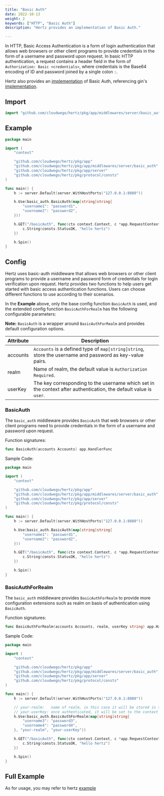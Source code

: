 ```yaml
---
title: "Basic Auth"
date: 2022-10-13
weight: 2
keywords: ["HTTP", "Basic Auth"]
description: "Hertz provides an implementation of Basic Auth."

---
```


In HTTP, Basic Access Authentication is a form of login authentication that allows web browsers or other client programs to provide credentials in the form of a username and password upon request.
In basic HTTP authentication, a request contains a header field in the form of `Authorization: Basic <credentials>`, where credentials is the Base64 encoding of ID and password joined by a single colon `:`.

Hertz also provides an [implementation](https://github.com/cloudwego/hertz/tree/main/pkg/app/middlewares/server/basic_auth) of Basic Auth, referencing gin's [implementation](https://github.com/gin-gonic/gin#using-basicauth-middleware).

## Import

```go
import "github.com/cloudwego/hertz/pkg/app/middlewares/server/basic_auth"
```

## Example

```go
package main

import (
    "context"

    "github.com/cloudwego/hertz/pkg/app"
    "github.com/cloudwego/hertz/pkg/app/middlewares/server/basic_auth"
    "github.com/cloudwego/hertz/pkg/app/server"
    "github.com/cloudwego/hertz/pkg/protocol/consts"
)

func main() {
    h := server.Default(server.WithHostPorts("127.0.0.1:8080"))

    h.Use(basic_auth.BasicAuth(map[string]string{
        "username1": "password1",
        "username2": "password2",
    }))

    h.GET("/basicAuth", func(ctx context.Context, c *app.RequestContext) {
        c.String(consts.StatusOK, "hello hertz")
    })

    h.Spin()
}
```

## Config

Hertz uses basic-auth middleware that allows web browsers or other client programs to provide a username and password form of credentials for login verification upon request.
Hertz provides two functions to help users get started with basic access authentication functions.
Users can choose different functions to use according to their scenarios.

In the **Example** above, only the base config function `BasicAuth` is used, and the extended config function `BasicAuthForRealm` has the following configurable parameters:

**Note:** `BasicAuth` is a wrapper around `BasicAuthForRealm` and provides default configuration options.

| Attribute | Description                                                                                                       |
|-----------|-------------------------------------------------------------------------------------------------------------------|
| accounts  | `Accounts` is a defined type of `map[string]string`, store the username and password as key-value pairs.              |
| realm     | Name of realm, the default value is `Authorization Required`.                                                     |
| userKey   | The key corresponding to the username which set in the context after authentication, the default value is `user`. |

### BasicAuth

The `basic_auth` middleware provides `BasicAuth` that web browsers or other client programs need to provide credentials in the form of a username and password upon request.

Function signatures:

```go
func BasicAuth(accounts Accounts) app.HandlerFunc
```

Sample Code:

```go
package main

import (
    "context"

    "github.com/cloudwego/hertz/pkg/app"
    "github.com/cloudwego/hertz/pkg/app/middlewares/server/basic_auth"
    "github.com/cloudwego/hertz/pkg/app/server"
    "github.com/cloudwego/hertz/pkg/protocol/consts"
)

func main() {
    h := server.Default(server.WithHostPorts("127.0.0.1:8080"))

    h.Use(basic_auth.BasicAuth(map[string]string{
        "username1": "password1",
        "username2": "password2",
    }))

    h.GET("/basicAuth", func(ctx context.Context, c *app.RequestContext) {
        c.String(consts.StatusOK, "hello hertz")
    })

    h.Spin()
}
```

### BasicAuthForRealm

The `basic_auth` middleware provides `BasicAuthForRealm` to provide more configuration extensions such as realm on basis of authentication using `BasicAuth`.

Function signatures:

```go
func BasicAuthForRealm(accounts Accounts, realm, userKey string) app.HandlerFunc
```

Sample Code:

```go
package main

import (
    "context"

    "github.com/cloudwego/hertz/pkg/app"
    "github.com/cloudwego/hertz/pkg/app/middlewares/server/basic_auth"
    "github.com/cloudwego/hertz/pkg/app/server"
    "github.com/cloudwego/hertz/pkg/protocol/consts"
)

func main() {
    h := server.Default(server.WithHostPorts("127.0.0.1:8080"))

    // your-realm:   name of realm, in this case it will be stored in the response header as Www-Authenticate: Basic realm="your-realm"
    // your-userKey: once authenticated, it will be set to the context with userKey as the key and username as the value
    h.Use(basic_auth.BasicAuthForRealm(map[string]string{
        "username3": "password3",
        "username4": "password4",
    }, "your-realm", "your-userKey"))

    h.GET("/basicAuth", func(ctx context.Context, c *app.RequestContext) {
        c.String(consts.StatusOK, "hello hertz")
    })

    h.Spin()
}
```

## Full Example

As for usage, you may refer to hertz [example](https://github.com/cloudwego/hertz-examples/blob/main/middleware/basicauth/main.go)
